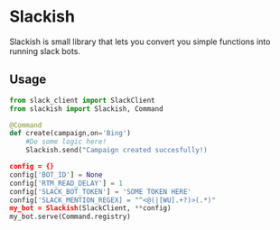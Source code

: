 Slackish
========
Slackish is small library that lets you convert you simple functions into running slack bots.


Usage
-----
```python
from slack_client import SlackClient
from slackish import Slackish, Command

@Command
def create(campaign,on='Bing')
    #Do some logic here!
    Slackish.send("Campaign created succesfully!)

config = {}
config['BOT_ID'] = None
config['RTM_READ_DELAY'] = 1
config['SLACK_BOT_TOKEN'] = 'SOME TOKEN HERE'
config['SLACK_MENTION_REGEX] = "^<@(|[WU].+?)>(.*)"
my_bot = Slackish(SlackClient, **config)
my_bot.serve(Command.registry)
```